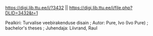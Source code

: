 
https://digi.lib.ttu.ee/i/?3432 || 
https://digi.lib.ttu.ee/i/file.php?DLID=3432&t=1

Pealkiri:	Turvalise veebirakenduse disain ;
Autor:	Pure, Ivo (Ivo Pure) ; bachelor's theses ; Juhendaja:	Liivrand, Raul 
